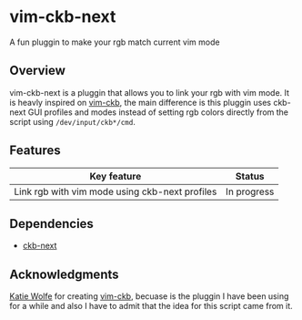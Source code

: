 # vim-ckb-next

A fun pluggin to make your rgb match current vim mode

## Overview

vim-ckb-next is a pluggin that allows you to link your rgb with vim mode. It is
heavly inspired on [vim-ckb](https://github.com/k80w/vim-ckb), the main
difference is this pluggin uses ckb-next GUI profiles and modes instead of
setting rgb colors directly from the script using `/dev/input/ckb*/cmd`.

## Features

| Key feature                                            | Status        |
| -------------------------------------------------------|---------------|
| Link rgb with vim mode using ckb-next profiles         | In progress   |

## Dependencies

* [ckb-next](https://github.com/ckb-next/ckb-next)

## Acknowledgments

[Katie Wolfe]( https://github.com/k80w ) for creating [vim-ckb](https://github.com/k80w/vim-ckb),
becuase is the pluggin I have been using for a while and also I have to admit
that the idea for this script came from it.
